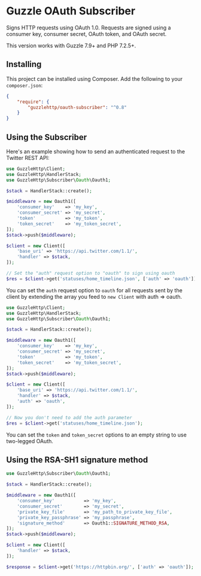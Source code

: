 # Guzzle OAuth Subscriber

Signs HTTP requests using OAuth 1.0. Requests are signed using a
consumer key, consumer secret, OAuth token, and OAuth secret.

This version works with Guzzle 7.9+ and PHP 7.2.5+.

## Installing

This project can be installed using Composer. Add the following to your
`composer.json`:

```json
{
    "require": {
        "guzzlehttp/oauth-subscriber": "^0.8"
    }
}
```

## Using the Subscriber

Here's an example showing how to send an authenticated request to the
Twitter REST API:

```php
use GuzzleHttp\Client;
use GuzzleHttp\HandlerStack;
use GuzzleHttp\Subscriber\Oauth\Oauth1;

$stack = HandlerStack::create();

$middleware = new Oauth1([
    'consumer_key'    => 'my_key',
    'consumer_secret' => 'my_secret',
    'token'           => 'my_token',
    'token_secret'    => 'my_token_secret',
]);
$stack->push($middleware);

$client = new Client([
    'base_uri' => 'https://api.twitter.com/1.1/',
    'handler' => $stack,
]);

// Set the "auth" request option to "oauth" to sign using oauth
$res = $client->get('statuses/home_timeline.json', ['auth' => 'oauth']);
```

You can set the `auth` request option to `oauth` for all requests sent
by the client by extending the array you feed to `new Client` with auth
=> oauth.

```php
use GuzzleHttp\Client;
use GuzzleHttp\HandlerStack;
use GuzzleHttp\Subscriber\Oauth\Oauth1;

$stack = HandlerStack::create();

$middleware = new Oauth1([
    'consumer_key'    => 'my_key',
    'consumer_secret' => 'my_secret',
    'token'           => 'my_token',
    'token_secret'    => 'my_token_secret',
]);
$stack->push($middleware);

$client = new Client([
    'base_uri' => 'https://api.twitter.com/1.1/',
    'handler' => $stack,
    'auth' => 'oauth',
]);

// Now you don't need to add the auth parameter
$res = $client->get('statuses/home_timeline.json');
```

You can set the `token` and `token_secret` options to an empty string to
use two-legged OAuth.

## Using the RSA-SH1 signature method

```php
use GuzzleHttp\Subscriber\Oauth\Oauth1;

$stack = HandlerStack::create();

$middleware = new Oauth1([
    'consumer_key'           => 'my_key',
    'consumer_secret'        => 'my_secret',
    'private_key_file'       => 'my_path_to_private_key_file',
    'private_key_passphrase' => 'my_passphrase',
    'signature_method'       => Oauth1::SIGNATURE_METHOD_RSA,
]);
$stack->push($middleware);

$client = new Client([
    'handler' => $stack,
]);

$response = $client->get('https://httpbin.org/', ['auth' => 'oauth']);
```
